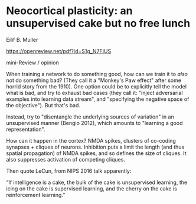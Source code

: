 # Neocortical plasticity: an unsupervised cake but no free lunch
Eilif B. Muller 

https://openreview.net/pdf?id=S1g_N7FIUS 

mini-Review / opinion

When training a network to do something good, how can we train it to *also* not do something bad? (They call it a "Monkey's Paw effect" after some horrid story from the 1910). One option could be to explicitly tell the model what is bad, and try to exhaust bad cases (they call it: "inject adversarial examples into learning data stream", and "specifying the negative space of the objective"). But that's bad.

Instead, try to "disentangle the underlying sources of variation" in an unsupervised manner (Bengio 2012), which amounts to "learning a good representation".

How can it happen in the cortex? NMDA spikes, clusters of co-coding synapses + cliques of neurons. Inhibition puts a limit the length (and thus spatial propagation) of NMDA spikes, and so defines the size of cliques. It also suppresses activation of competing cliques.

Then quote LeCun, from NIPS 2016 talk apparently:

 “If intelligence is a cake, the bulk of the cake is unsupervised learning, the icing on the cake is supervised learning, and the cherry on the cake is reinforcement learning.” 